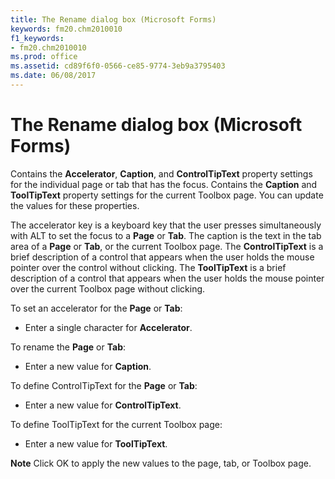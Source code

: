 ```yaml
---
title: The Rename dialog box (Microsoft Forms)
keywords: fm20.chm2010010
f1_keywords:
- fm20.chm2010010
ms.prod: office
ms.assetid: cd89f6f0-0566-ce85-9774-3eb9a3795403
ms.date: 06/08/2017
---
```



# The Rename dialog box (Microsoft Forms)

Contains the **Accelerator**, **Caption**, and **ControlTipText** property settings for the individual page or tab that has the focus. Contains the **Caption** and **ToolTipText** property settings for the current Toolbox page. You can update the values for these properties.

The accelerator key is a keyboard key that the user presses simultaneously with ALT to set the focus to a **Page** or **Tab**. The caption is the text in the tab area of a **Page** or **Tab**, or the current Toolbox page. The **ControlTipText** is a brief description of a control that appears when the user holds the mouse pointer over the control without clicking. The **ToolTipText** is a brief description of a control that appears when the user holds the mouse pointer over the current Toolbox page without clicking.

To set an accelerator for the **Page** or **Tab**:



- Enter a single character for **Accelerator**.
    

To rename the **Page** or **Tab**:


- Enter a new value for **Caption**.
    

To define ControlTipText for the **Page** or **Tab**:


- Enter a new value for **ControlTipText**.
    

To define ToolTipText for the current Toolbox page:


- Enter a new value for **ToolTipText**.
    


 **Note**  Click OK to apply the new values to the page, tab, or Toolbox page.


